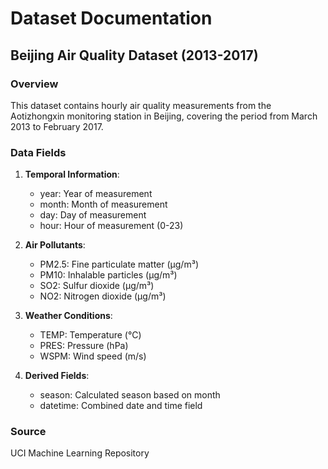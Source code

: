 # Dataset Documentation

## Beijing Air Quality Dataset (2013-2017)

### Overview
This dataset contains hourly air quality measurements from the Aotizhongxin monitoring station in Beijing, covering the period from March 2013 to February 2017.

### Data Fields
1. **Temporal Information**:
   - year: Year of measurement
   - month: Month of measurement
   - day: Day of measurement
   - hour: Hour of measurement (0-23)

2. **Air Pollutants**:
   - PM2.5: Fine particulate matter (μg/m³)
   - PM10: Inhalable particles (μg/m³)
   - SO2: Sulfur dioxide (μg/m³)
   - NO2: Nitrogen dioxide (μg/m³)

3. **Weather Conditions**:
   - TEMP: Temperature (°C)
   - PRES: Pressure (hPa)
   - WSPM: Wind speed (m/s)

4. **Derived Fields**:
   - season: Calculated season based on month
   - datetime: Combined date and time field

### Source
UCI Machine Learning Repository 